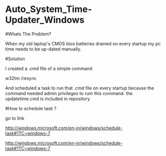 # Auto_System_Time-Updater_Windows



#Whats The Problem?

When my old laptop's CMOS bios batteries drained on every startup my pc time needs to be up-dated manually.



#Solution

I created a .cmd file of a simple command



w32tm /resync



And scheduled a task to run that .cmd file on every startup because the command needed admin privileges to rum this command.
the updatetime.cmd is included in repository

#How to schedule task ?

go to link

http://windows.microsoft.com/en-in/windows/schedule-task#1TC=windows-7

http://windows.microsoft.com/en-in/windows/schedule-task#1TC=windows-7
 

